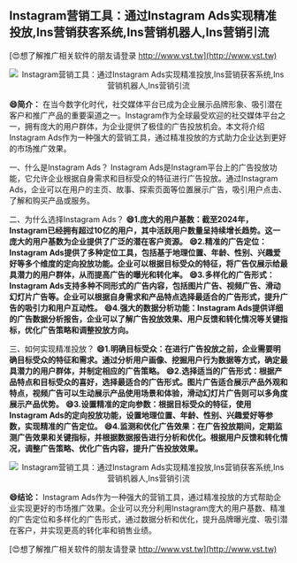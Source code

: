 ## **Instagram营销工具：通过Instagram Ads实现精准投放,Ins营销获客系统,Ins营销机器人,Ins营销引流**

[😍想了解推广相关软件的朋友请登录 http://www.vst.tw](http://www.vst.tw)

 <center><img src="https://vst.tw/MP4/tuiguang/png/2.png" alt="Instagram营销工具：通过Instagram Ads实现精准投放,Ins营销获客系统,Ins营销机器人,Ins营销引流"></center>

**😄简介：**
在当今数字化时代，社交媒体平台已成为企业展示品牌形象、吸引潜在客户和推广产品的重要渠道之一。Instagram作为全球最受欢迎的社交媒体平台之一，拥有庞大的用户群体，为企业提供了极佳的广告投放机会。本文将介绍Instagram Ads作为一种强大的营销工具，通过精准投放的方式助力企业达到更好的市场推广效果。

一、什么是Instagram Ads？
Instagram Ads是Instagram平台上的广告投放功能，它允许企业根据自身需求和目标受众的特征进行广告投放。通过Instagram Ads，企业可以在用户的主页、故事、探索页面等位置展示广告，吸引用户点击、了解和购买产品或服务。

二、为什么选择Instagram Ads？
**😄1.庞大的用户基数：截至2024年，Instagram已经拥有超过10亿的用户，其中活跃用户数量呈持续增长趋势。这一庞大的用户基数为企业提供了广泛的潜在客户资源。**
**😄2.精准的广告定位：Instagram Ads提供了多种定位工具，包括基于地理位置、年龄、性别、兴趣爱好等多个维度的定向投放功能。企业可以根据目标受众的特征，将广告仅展示给最具潜力的用户群体，从而提高广告的曝光和转化率。**
**😄3.多样化的广告形式：Instagram Ads支持多种不同形式的广告内容，包括图片广告、视频广告、滑动幻灯片广告等。企业可以根据自身需求和产品特点选择最适合的广告形式，提升广告的吸引力和用户互动性。**
**😄4.强大的数据分析功能：Instagram Ads提供详细的广告数据分析报告，企业可以了解广告投放效果、用户反馈和转化情况等关键指标，优化广告策略和调整投放方向。**

三、如何实现精准投放？
**😄1.明确目标受众：在进行广告投放之前，企业需要明确目标受众的特征和需求。通过分析用户画像、挖掘用户行为数据等方式，确定最具潜力的用户群体，并制定相应的广告策略。**
**😄2.选择适当的广告形式：根据产品特点和目标受众的喜好，选择最适合的广告形式。图片广告适合展示产品外观和特点，视频广告可以生动展示产品使用场景和体验，滑动幻灯片广告则可以多角度展示产品优势。**
**😄3.设置精准的定向参数：根据目标受众的特征，使用Instagram Ads的定向投放功能，设置地理位置、年龄、性别、兴趣爱好等参数，实现精准的广告定位。**
**😄4.监测和优化广告效果：在广告投放期间，定期监测广告效果和关键指标，并根据数据报告进行分析和优化。根据用户反馈和转化情况，调整广告策略、优化广告内容，提升广告投放效果。**

 <center><img src="https://vst.tw/MP4/tuiguang/png/7.png" alt="Instagram营销工具：通过Instagram Ads实现精准投放,Ins营销获客系统,Ins营销机器人,Ins营销引流"></center>

**😄结论：**
Instagram Ads作为一种强大的营销工具，通过精准投放的方式帮助企业实现更好的市场推广效果。企业可以充分利用Instagram庞大的用户基数、精准的广告定位和多样化的广告形式，通过数据分析和优化，提升品牌曝光度、吸引潜在客户，并实现更高的转化率和销售业绩。

[😍想了解推广相关软件的朋友请登录 http://www.vst.tw](http://www.vst.tw)



